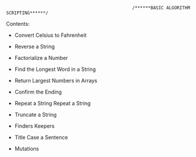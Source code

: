                                                     /******BASIC ALGORITHM SCRIPTING******/

Contents:

* Convert Celsius to Fahrenheit

* Reverse a String

* Factorialize a Number

* Find the Longest Word in a String

* Return Largest Numbers in Arrays

* Confirm the Ending

* Repeat a String Repeat a String

* Truncate a String

* Finders Keepers

* Title Case a Sentence

* Mutations
